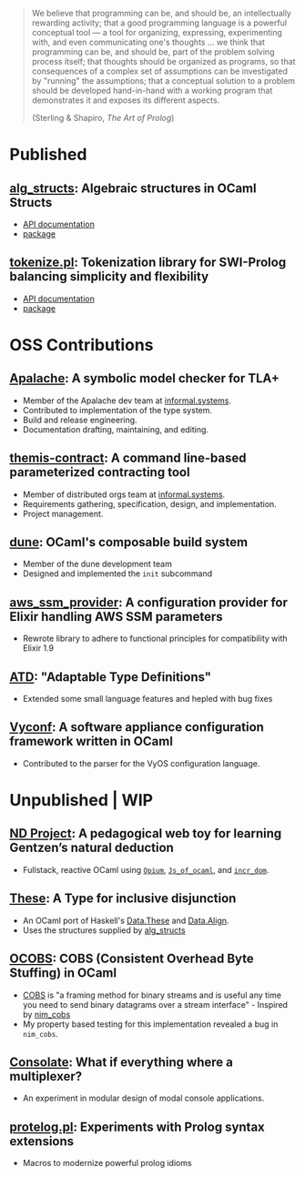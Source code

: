 <div class="expose">

> We believe that programming can be, and should be, an intellectually rewarding
> activity; that a good programming language is a powerful conceptual tool
> &mdash; a tool for organizing, expressing, experimenting with, and even
> communicating one's thoughts ... we think that programming can be, and should
> be, part of the problem solving process itself; that thoughts should be
> organized as programs, so that consequences of a complex set of assumptions
> can be investigated by "running" the assumptions; that a conceptual solution
> to a problem should be developed hand-in-hand with a working program that
> demonstrates it and exposes its different aspects.
>
> (Sterling & Shapiro, *The Art of Prolog*)

# Published

## [alg_structs](https://github.com/shonfeder/alg_structs): Algebraic structures in OCaml Structs

- [API documentation](https://shonfeder.github.io/alg_structs/)
- [package](https://opam.ocaml.org/packages/alg_structs/)

## [tokenize.pl](https://github.com/aBathologist/tokenize): Tokenization library for SWI-Prolog balancing simplicity and flexibility

- [API documentation](https://www.swi-prolog.org/pack/file_details/tokenize/prolog/tokenize.pl)
- [package](https://www.swi-prolog.org/pack/list?p=tokenize)

# OSS Contributions

## [Apalache](https://github.com/informalsystems/apalache): A symbolic model checker for TLA+

- Member of the Apalache dev team at [informal.systems](https://informal.systems/).
- Contributed to implementation of the type system.
- Build and release engineering.
- Documentation drafting, maintaining, and editing.

## [themis-contract](https://github.com/informalsystems/themis-contract): A command line-based parameterized contracting tool

- Member of distributed orgs team at [informal.systems](https://informal.systems/).
- Requirements gathering, specification, design, and implementation.
- Project management.

## [dune](https://github.com/ocaml/dune): OCaml's composable build system

- Member of the dune development team
- Designed and implemented the `init` subcommand

## [aws_ssm_provider](https://github.com/caredox/aws_ssm_provider): A configuration provider for Elixir handling AWS SSM parameters

- Rewrote library to adhere to functional principles for compatibility with Elixir 1.9

## [ATD](https://github.com/mjambon/atd): "Adaptable Type Definitions"

- Extended some small language features and hepled with bug fixes

## [Vyconf](https://github.com/vyos/vyconf): A software appliance configuration framework written in OCaml

- Contributed to the parser for the VyOS configuration language.

# Unpublished | WIP

## [ND Project](https://github.com/shonfeder/nd_project): A pedagogical web toy for learning Gentzen’s natural deduction

- Fullstack, reactive OCaml using [`Opium`](https://github.com/rgrinberg/opium),
  [`Js_of_ocaml`](https://github.com/ocsigen/js_of_ocaml), and
  [`incr_dom`](https://github.com/janestreet/incr_dom).

## [These](https://github.com/shonfeder/these): A Type for inclusive disjunction

- An OCaml port of Haskell's
  [Data.These](http://hackage.haskell.org/package/these-1.0.1/docs/Data-These.html)
  and [Data.Align](https://hackage.haskell.org/package/these-0.7.3/docs/Data-Align.html).
- Uses the structures supplied by [alg_structs](/programs)

## [OCOBS](https://github.com/shonfeder/ocobs): COBS (Consistent Overhead Byte Stuffing) in OCaml

- [COBS](https://en.wikipedia.org/wiki/Consistent_Overhead_Byte_Stuffing) is "a
  framing method for binary streams and is useful any time you need to send
  binary datagrams over a stream interface" - Inspired by
  [nim_cobs](https://github.com/keyme/nim_cobs)
- My property based testing for this implementation revealed a bug in `nim_cobs`.

## [Consolate](https://github.com/shonfeder/consolate): What if everything where a multiplexer?

- An experiment in modular design of modal console applications.

## [protelog.pl](https://github.com/aBathologist/protelog): Experiments with Prolog syntax extensions

- Macros to modernize powerful prolog idioms

</div>
